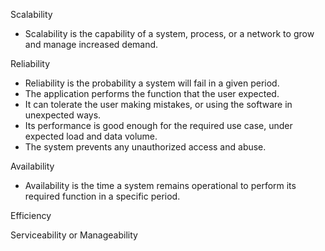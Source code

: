 Scalability
-   Scalability is the capability of a system, process, or a network to grow and manage increased demand.

Reliability
-   Reliability is the probability a system will fail in a given period.
-   The application performs the function that the user expected.
-   It can tolerate the user making mistakes, or using the software in unexpected  ways.
-   Its performance is good enough for the required use case, under expected load  and data volume.
-   The system prevents any unauthorized access and abuse.

Availability

-   Availability is the time a system remains operational to perform its required function in a specific period.

Efficiency

Serviceability or Manageability
<!--stackedit_data:
eyJoaXN0b3J5IjpbNzc3NjE4NjEzXX0=
-->